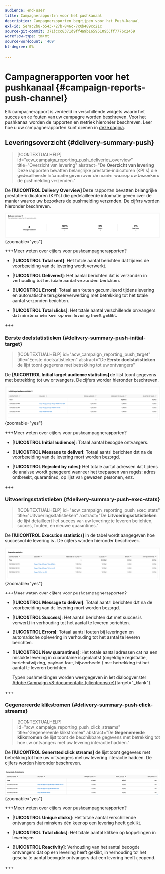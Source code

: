 ```yaml
---
audience: end-user
title: Campagnerapporten voor het pushkanaal
description: Campagnerapporten begrijpen voor het Push-kanaal
exl-id: 5e7ac2b8-b543-427b-846c-7c0b489cc21c
source-git-commit: 371bccc8371d9ff4a9b1659510953ff7776c2459
workflow-type: tm+mt
source-wordcount: '469'
ht-degree: 0%

---
```


# Campagnerapporten voor het pushkanaal {#campaign-reports-push-channel}

Elk campagnerapport is verdeeld in verschillende widgets waarin het succes en de fouten van uw campagne worden beschreven. Voor het pushkanaal worden de rapporten en metriek hieronder beschreven. Leer hoe u uw campagnerapporten kunt openen in [deze pagina](campaign-reports.md).

## Leveringsoverzicht {#delivery-summary-push}

>[!CONTEXTUALHELP]
>id="acw_campaign_reporting_push_deliveries_overview"
>title="Overzicht van levering"
>abstract="De **Overzicht van levering** Deze rapporten bevatten belangrijke prestatie-indicatoren (KPI&#39;s) die gedetailleerde informatie geven over de manier waarop uw bezoekers de pushmelding verzenden."

De **[!UICONTROL Delivery Overview]** Deze rapporten bevatten belangrijke prestatie-indicatoren (KPI&#39;s) die gedetailleerde informatie geven over de manier waarop uw bezoekers de pushmelding verzenden. De cijfers worden hieronder beschreven.

![](assets/campaign-reporting-push-summary.png){zoomable=&quot;yes&quot;}


+++Meer weten over cijfers voor pushcampagnerapporten?

* **[!UICONTROL Total sent]**: Het totale aantal berichten dat tijdens de voorbereiding van de levering wordt verwerkt.

* **[!UICONTROL Delivered]**: Het aantal berichten dat is verzonden in verhouding tot het totale aantal verzonden berichten.

* **[!UICONTROL Errors]**: Totaal aan fouten gecumuleerd tijdens levering en automatische terugkeerverwerking met betrekking tot het totale aantal verzonden berichten.

* **[!UICONTROL Total clicks]**: Het totale aantal verschillende ontvangers dat minstens één keer op een levering heeft geklikt.

+++

### Eerste doelstatistieken {#delivery-summary-push-initial-target}


>[!CONTEXTUALHELP]
>id="acw_campaign_reporting_push_target"
>title="Eerste doelstatistieken"
>abstract="De **Eerste doelstatistieken** de lijst toont gegevens met betrekking tot uw ontvangers"

De **[!UICONTROL Initial target audience statistics]** de lijst toont gegevens met betrekking tot uw ontvangers. De cijfers worden hieronder beschreven.

![](assets/campaign-reporting-push-target.png){zoomable=&quot;yes&quot;}


+++Meer weten over cijfers voor pushcampagnerapporten?

* **[!UICONTROL Initial audience]**: Totaal aantal beoogde ontvangers.

* **[!UICONTROL Message to deliver]**: Totaal aantal berichten dat na de voorbereiding van de levering moet worden bezorgd.

* **[!UICONTROL Rejected by rules]**: Het totale aantal adressen dat tijdens de analyse wordt genegeerd wanneer het toepassen van regels: adres ontbreekt, quarantined, op lijst van gewezen personen, enz.

+++

### Uitvoeringsstatistieken {#delivery-summary-push-exec-stats}

>[!CONTEXTUALHELP]
>id="acw_campaign_reporting_push_exec_stats"
>title="Uitvoeringsstatistieken"
>abstract="De **Uitvoeringsstatistieken** de lijst detailleert het succes van uw levering: te leveren berichten, succes, fouten, en nieuwe quarantines."

De **[!UICONTROL Execution statistics]** in de tabel wordt aangegeven hoe succesvol de levering is . De cijfers worden hieronder beschreven.

![](assets/campaign-reporting-push-exec.png){zoomable=&quot;yes&quot;}


+++Meer weten over cijfers voor pushcampagnerapporten?

* **[!UICONTROL Message to deliver]**: Totaal aantal berichten dat na de voorbereiding van de levering moet worden bezorgd.

* **[!UICONTROL Success]**: Het aantal berichten dat met succes is verwerkt in verhouding tot het aantal te leveren berichten.

* **[!UICONTROL Errors]**: Totaal aantal fouten bij leveringen en automatische oplevering in verhouding tot het aantal te leveren berichten.

* **[!UICONTROL New quarantines]**: Het totale aantal adressen dat na een mislukte levering in quarantaine is geplaatst (ongeldige registratie, berichtafwijzing, payload fout, bijvoorbeeld.) met betrekking tot het aantal te leveren berichten.

  Typen pushmeldingen worden weergegeven in het dialoogvenster [Adobe Campaign v8-documentatie (clientconsole)](https://experienceleague.adobe.com/docs/campaign/campaign-v8/send/failures/delivery-failures.html#push-error-types){target="_blank"}.

+++

### Gegenereerde klikstromen {#delivery-summary-push-click-streams}

>[!CONTEXTUALHELP]
>id="acw_campaign_reporting_push_click_streams"
>title="Gegenereerde klikstromen"
>abstract="De **Gegenereerde klikstromen** de lijst toont de beschikbare gegevens met betrekking tot hoe uw ontvangers met uw levering interactie hadden."

De **[!UICONTROL Generated click streams]** de lijst toont gegevens met betrekking tot hoe uw ontvangers met uw levering interactie hadden. De cijfers worden hieronder beschreven.

![](assets/campaign-reporting-push-clicks.png){zoomable=&quot;yes&quot;}

+++Meer weten over cijfers voor pushcampagnerapporten?

* **[!UICONTROL Unique clicks]**: Het totale aantal verschillende ontvangers dat minstens één keer op een levering heeft geklikt.

* **[!UICONTROL Total clicks]**: Het totale aantal klikken op koppelingen in leveringen.

* **[!UICONTROL Reactivity]**: Verhouding van het aantal beoogde ontvangers dat op een levering heeft geklikt, in verhouding tot het geschatte aantal beoogde ontvangers dat een levering heeft geopend.

+++
